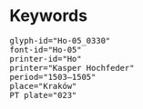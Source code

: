 # Keywords
<pre>
glyph-id="Ho-05_0330"
font-id="Ho-05"
printer-id="Ho"
printer="Kasper Hochfeder"
period="1503–1505"
place="Kraków"
PT plate="023"
</pre>
